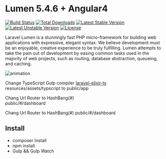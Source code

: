 # Lumen 5.4.6 + Angular4

[![Build Status](https://travis-ci.org/laravel/lumen-framework.svg)](https://travis-ci.org/laravel/lumen-framework)
[![Total Downloads](https://poser.pugx.org/laravel/lumen-framework/d/total.svg)](https://packagist.org/packages/laravel/lumen-framework)
[![Latest Stable Version](https://poser.pugx.org/laravel/lumen-framework/v/stable.svg)](https://packagist.org/packages/laravel/lumen-framework)
[![Latest Unstable Version](https://poser.pugx.org/laravel/lumen-framework/v/unstable.svg)](https://packagist.org/packages/laravel/lumen-framework)
[![License](https://poser.pugx.org/laravel/lumen-framework/license.svg)](https://packagist.org/packages/laravel/lumen-framework)

Laravel Lumen is a stunningly fast PHP micro-framework for building web applications with expressive, elegant syntax. We believe development must be an enjoyable, creative experience to be truly fulfilling. Lumen attempts to take the pain out of development by easing common tasks used in the majority of web projects, such as routing, database abstraction, queueing, and caching.

![animation](https://cloud.githubusercontent.com/assets/5789262/22433240/4d6effe8-e74a-11e6-8c38-3cf9f6a2fdca.gif)

Change TypeScript Gulp compiler <a href='https://github.com/gradosevic/laravel-elixir-ts'>laravel-elixir-ts</a> <br>
resources/assets/typscript to public/app

Chang Url Router to HashBang(#)<br>
public/#/dashboard

Chang Url Router to HashBang(#)
public/#/dashboard

## Install
- composer Install
- npm install
- Gulp && Gulp Watch
